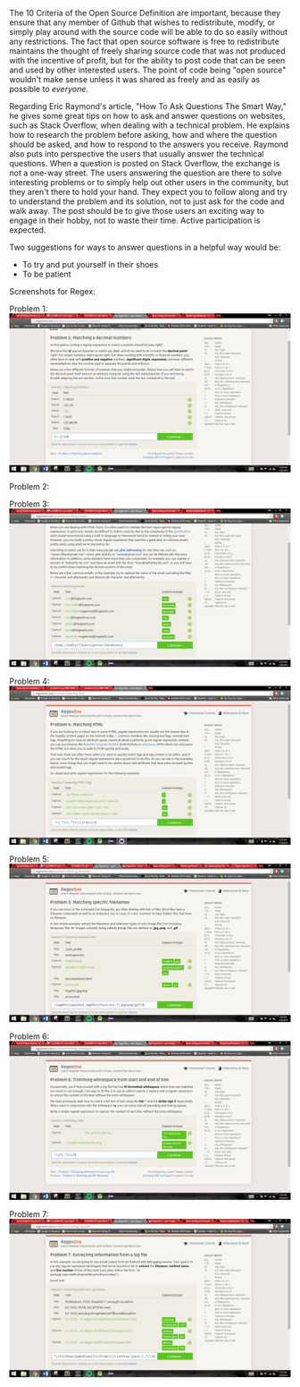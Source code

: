 

  The 10 Criteria of the Open Source Definition are important, because they ensure that any member of Github that wishes to redistribute, modify, or simply play around with the source code will be able to do so easily without any restrictions. The fact that open source software is free to redistribute maintains the thought of freely sharing source code that was not produced with the incentive of profit, but for the ability to post code that can be seen and used by other interested users. The point of code being "open source" wouldn't make sense unless it was shared as freely and as easily as possible to *everyone*.

  Regarding Eric Raymond's article, "How To Ask Questions The Smart Way," he gives some great tips on how to ask and answer questions on websites, such as Stack Overflow, when dealing with a technical problem. He explains how to research the problem before asking, how and where the question should be asked, and how to respond to the answers you receive. Raymond also puts into perspective the users that usually answer the technical questions.  When a question is posted on Stack Overflow, the exchange is not a one-way street. The users answering the question are there to solve interesting problems or to simply help out other users in the community, but they aren't there to hold your hand. They expect you to follow along and try to understand the problem and its solution, not to just ask for the code and walk away. The post should be to give those users an exciting way to engage in their hobby, not to waste their time. Active participation is expected.
  
Two suggestions for ways to answer questions in a helpful way would be:
  - To try and put yourself in their shoes
  - To be patient

Screenshots for Regex:

Problem 1:
![Problem 1](https://raw.githubusercontent.com/harrij15/Open-Source-Labs/2969fea36c93a796d5ecc38237bad09febba6f42/problem1.png)

Problem 2:


Problem 3:
![Problem 3](https://raw.githubusercontent.com/harrij15/Open-Source-Labs/master/problem3.png)

Problem 4:
![Problem 4](https://raw.githubusercontent.com/harrij15/Open-Source-Labs/master/problem4_1.png)

Problem 5:
![Problem 5](https://raw.githubusercontent.com/harrij15/Open-Source-Labs/master/problem5.png)

Problem 6:
![Problem 6](https://raw.githubusercontent.com/harrij15/Open-Source-Labs/master/problem6.png)

Problem 7:
![Problem 7](https://raw.githubusercontent.com/harrij15/Open-Source-Labs/master/problem7.png)
